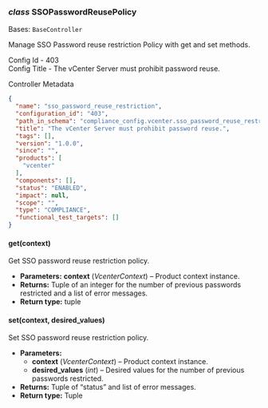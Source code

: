 ### *class* SSOPasswordReusePolicy

Bases: `BaseController`

Manage SSO Password reuse restriction Policy with get and set methods.

Config Id - 403
<br/>
Config Title - The vCenter Server must prohibit password reuse.
<br/>

Controller Metadata
```json
{
  "name": "sso_password_reuse_restriction",
  "configuration_id": "403",
  "path_in_schema": "compliance_config.vcenter.sso_password_reuse_restriction",
  "title": "The vCenter Server must prohibit password reuse.",
  "tags": [],
  "version": "1.0.0",
  "since": "",
  "products": [
    "vcenter"
  ],
  "components": [],
  "status": "ENABLED",
  "impact": null,
  "scope": "",
  "type": "COMPLIANCE",
  "functional_test_targets": []
}
```

#### get(context)

Get SSO password reuse restriction policy.

* **Parameters:**
  **context** (*VcenterContext*) – Product context instance.
* **Returns:**
  Tuple of an integer for the number of previous passwords restricted and a list of error messages.
* **Return type:**
  tuple

#### set(context, desired_values)

Set SSO password reuse restriction  policy.

* **Parameters:**
  * **context** (*VcenterContext*) – Product context instance.
  * **desired_values** (*int*) – Desired values for the number of previous passwords restricted.
* **Returns:**
  Tuple of “status” and list of error messages.
* **Return type:**
  Tuple
